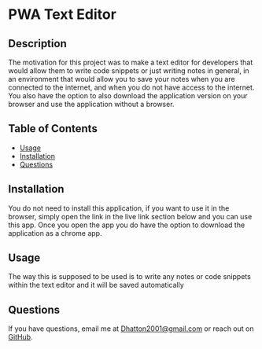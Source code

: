 # PWA Text Editor 


## Description 
The motivation for this project was to make a text editor for developers that would allow them to write code snippets or just writing notes in general, in an environment that would allow you to save your notes when you are connected to the internet, and when you do not have access to the internet. You also have the option to also download the application version on your browser and use the application without a browser. 


## Table of Contents 
* [Usage](#usage)
* [Installation](#installation)
* [Questions](#questions) 


## Installation
You do not need to install this application, if you want to use it in the browser, simply open the link in the live link section below and you can use this app. Once you open the app you do have the option to download the application as a chrome app.

## Usage
The way this is supposed to be used is to write any notes or code snippets within the text editor and it will be saved automatically


## Questions
If you have questions, email me at [Dhatton2001@gmail.com](mailto:Dhatton2001@gmail.com) or reach out on [GitHub](https://github.com/Dhatton01).